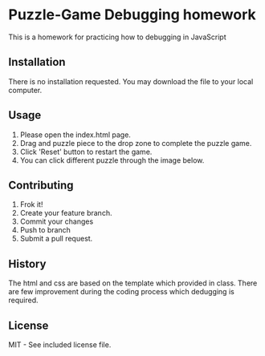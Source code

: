 # Puzzle-Game Debugging homework
This is a homework for practicing how to debugging in JavaScript

## Installation
There is no installation requested. You may download the file to your local computer. 

## Usage
1. Please open the index.html page. 
2. Drag and puzzle piece to the drop zone to complete the puzzle game. 
3. Click 'Reset' button to restart the game.
4. You can click different puzzle through the image below. 

## Contributing
1. Frok it!
2. Create your feature branch.
3. Commit your changes 
4. Push to branch
5. Submit a pull request. 

## History
The html and css are based on the template which provided in class. There are few improvement during the coding process which dedugging is required. 

## License 
MIT - See included license file. 
